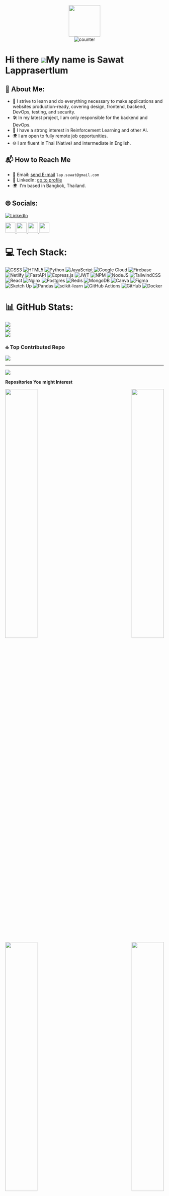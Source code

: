 <div id="header" align="center">
  <img src="https://media.giphy.com/media/M9gbBd9nbDrOTu1Mqx/giphy.gif" width="100"/>
  <br/>
  <img src="https://komarev.com/ghpvc/?username=SawatKia&style=flat-square&color=blue" alt="counter" />
</div>



Hi there ![](https://user-images.githubusercontent.com/18350557/176309783-0785949b-9127-417c-8b55-ab5a4333674e.gif)My name is Sawat Lapprasertlum
===========================================================================================================================================

## 💫 About Me:
- 🚀 I strive to learn and do everything necessary to make applications and websites production-ready, covering design, frontend, backend, DevOps, testing, and security.
- 🛠️ In my latest project, I am only responsible for the backend and DevOps.
- 🤖 I have a strong interest in Reinforcement Learning and other AI.
- 🌍 I am open to fully remote job opportunities.
- 🌐 I am fluent in Thai (Native) and intermediate in English.

## 📬 How to Reach Me
- 📧 Email: [send E-mail](mailto:lap.sawat@gmail.com) `lap.sawat@gmail.com`
- 💼 LinkedIn: [go to profile](https://www.linkedin.com/in/sawat-l-a19376142/overlay/about-this-profile/) 
- 🌍  I'm based in Bangkok, Thailand.


## 🌐 Socials:
[![LinkedIn](https://img.shields.io/badge/LinkedIn-%230077B5.svg?logo=linkedin&logoColor=white)](https://www.linkedin.com/in/sawat-l-a19376142/) 
<p align="left"> <a href="https://www.facebook.com/profile.php?id=100070559825968" target="_blank" rel="noreferrer"> <picture> <source media="(prefers-color-scheme: dark)" srcset="https://raw.githubusercontent.com/danielcranney/readme-generator/main/public/icons/socials/facebook-dark.svg" /> <source media="(prefers-color-scheme: light)" srcset="https://raw.githubusercontent.com/danielcranney/readme-generator/main/public/icons/socials/facebook.svg" /> <img src="https://raw.githubusercontent.com/danielcranney/readme-generator/main/public/icons/socials/facebook.svg" width="32" height="32" /> </picture> </a> <a href="https://www.github.com/SawatKia" target="_blank" rel="noreferrer"> <picture> <source media="(prefers-color-scheme: dark)" srcset="https://raw.githubusercontent.com/danielcranney/readme-generator/main/public/icons/socials/github-dark.svg" /> <source media="(prefers-color-scheme: light)" srcset="https://raw.githubusercontent.com/danielcranney/readme-generator/main/public/icons/socials/github.svg" /> <img src="https://raw.githubusercontent.com/danielcranney/readme-generator/main/public/icons/socials/github.svg" width="32" height="32" /> </picture> </a> <a href="https://www.linkedin.com/in/sawat-l-a19376142/" target="_blank" rel="noreferrer"> <picture> <source media="(prefers-color-scheme: dark)" srcset="https://raw.githubusercontent.com/danielcranney/readme-generator/main/public/icons/socials/linkedin-dark.svg" /> <source media="(prefers-color-scheme: light)" srcset="https://raw.githubusercontent.com/danielcranney/readme-generator/main/public/icons/socials/linkedin.svg" /> <img src="https://raw.githubusercontent.com/danielcranney/readme-generator/main/public/icons/socials/linkedin.svg" width="32" height="32" /> </picture> </a> <a href="http://www.medium.com/@sawat.kia2000" target="_blank" rel="noreferrer"> <picture> <source media="(prefers-color-scheme: dark)" srcset="https://raw.githubusercontent.com/danielcranney/readme-generator/main/public/icons/socials/medium-dark.svg" /> <source media="(prefers-color-scheme: light)" srcset="https://raw.githubusercontent.com/danielcranney/readme-generator/main/public/icons/socials/medium.svg" /> <img src="https://raw.githubusercontent.com/danielcranney/readme-generator/main/public/icons/socials/medium.svg" width="32" height="32" /> </picture> </a></p>

# 💻 Tech Stack:
![CSS3](https://img.shields.io/badge/css3-%231572B6.svg?style=for-the-badge&logo=css3&logoColor=white) ![HTML5](https://img.shields.io/badge/html5-%23E34F26.svg?style=for-the-badge&logo=html5&logoColor=white) ![Python](https://img.shields.io/badge/python-3670A0?style=for-the-badge&logo=python&logoColor=ffdd54) ![JavaScript](https://img.shields.io/badge/javascript-%23323330.svg?style=for-the-badge&logo=javascript&logoColor=%23F7DF1E) ![Google Cloud](https://img.shields.io/badge/GoogleCloud-%234285F4.svg?style=for-the-badge&logo=google-cloud&logoColor=white) ![Firebase](https://img.shields.io/badge/firebase-%23039BE5.svg?style=for-the-badge&logo=firebase) ![Netlify](https://img.shields.io/badge/netlify-%23000000.svg?style=for-the-badge&logo=netlify&logoColor=#00C7B7) ![FastAPI](https://img.shields.io/badge/FastAPI-005571?style=for-the-badge&logo=fastapi) ![Express.js](https://img.shields.io/badge/express.js-%23404d59.svg?style=for-the-badge&logo=express&logoColor=%2361DAFB) ![JWT](https://img.shields.io/badge/JWT-black?style=for-the-badge&logo=JSON%20web%20tokens) ![NPM](https://img.shields.io/badge/NPM-%23CB3837.svg?style=for-the-badge&logo=npm&logoColor=white) ![NodeJS](https://img.shields.io/badge/node.js-6DA55F?style=for-the-badge&logo=node.js&logoColor=white) ![TailwindCSS](https://img.shields.io/badge/tailwindcss-%2338B2AC.svg?style=for-the-badge&logo=tailwind-css&logoColor=white) ![React](https://img.shields.io/badge/react-%2320232a.svg?style=for-the-badge&logo=react&logoColor=%2361DAFB) ![Nginx](https://img.shields.io/badge/nginx-%23009639.svg?style=for-the-badge&logo=nginx&logoColor=white) ![Postgres](https://img.shields.io/badge/postgres-%23316192.svg?style=for-the-badge&logo=postgresql&logoColor=white) ![Redis](https://img.shields.io/badge/redis-%23DD0031.svg?style=for-the-badge&logo=redis&logoColor=white) ![MongoDB](https://img.shields.io/badge/MongoDB-%234ea94b.svg?style=for-the-badge&logo=mongodb&logoColor=white) ![Canva](https://img.shields.io/badge/Canva-%2300C4CC.svg?style=for-the-badge&logo=Canva&logoColor=white) ![Figma](https://img.shields.io/badge/figma-%23F24E1E.svg?style=for-the-badge&logo=figma&logoColor=white) ![Sketch Up](https://img.shields.io/badge/SketchUp-005F9E?style=for-the-badge&logo=sketchup&logoColor=white) ![Pandas](https://img.shields.io/badge/pandas-%23150458.svg?style=for-the-badge&logo=pandas&logoColor=white) ![scikit-learn](https://img.shields.io/badge/scikit--learn-%23F7931E.svg?style=for-the-badge&logo=scikit-learn&logoColor=white) ![GitHub Actions](https://img.shields.io/badge/github%20actions-%232671E5.svg?style=for-the-badge&logo=githubactions&logoColor=white) ![GitHub](https://img.shields.io/badge/github-%23121011.svg?style=for-the-badge&logo=github&logoColor=white) ![Docker](https://img.shields.io/badge/docker-%230db7ed.svg?style=for-the-badge&logo=docker&logoColor=white)
# 📊 GitHub Stats:
![](https://github-readme-stats.vercel.app/api?username=SawatKia&theme=nightowl&hide_border=false&include_all_commits=false&count_private=true)<br/>
![](https://nirzak-streak-stats.vercel.app/?user=SawatKia&theme=nightowl&hide_border=false)<br/>
![](https://github-readme-stats.vercel.app/api/top-langs/?username=SawatKia&theme=nightowl&hide_border=false&include_all_commits=false&count_private=true&layout=compact)

### 🔝 Top Contributed Repo
![](https://github-contributor-stats.vercel.app/api?username=SawatKia&limit=5&theme=nightowl&combine_all_yearly_contributions=true)

---
[![](https://visitcount.itsvg.in/api?id=SawatKia&icon=0&color=0)](https://visitcount.itsvg.in)

<b>Repositories You might Interest</b>

<div width="100%" align="center"><a href="https://github.com/SawatKia/WealthTracking" align="left"><img align="left" width="45%" src="https://github-readme-stats.vercel.app/api/pin/?username=SawatKia&repo=WealthTracking&title_color=3382ed&text_color=ffffff&icon_color=14b8a6&bg_color=181824&hide_border=true&locale=en" /></a><a href="https://github.com/SawatKia/Grubhub" align="right"><img align="right" width="45%" src="https://github-readme-stats.vercel.app/api/pin/?username=SawatKia&repo=Grubhub&title_color=3382ed&text_color=ffffff&icon_color=14b8a6&bg_color=181824&hide_border=true&locale=en" /></a></div><br /><br /><br /><br /><br /><br /><br />

<br />

<div width="100%" align="center"><a href="https://github.com/SawatKia/Project-Prototype" align="left"><img align="left" width="45%" src="https://github-readme-stats.vercel.app/api/pin/?username=SawatKia&repo=Project-Prototype&title_color=3382ed&text_color=ffffff&icon_color=14b8a6&bg_color=181824&hide_border=true&locale=en" /></a><a href="https://github.com/SawatKia/joygan" align="right"><img align="right" width="45%" src="https://github-readme-stats.vercel.app/api/pin/?username=SawatKia&repo=joygan&title_color=3382ed&text_color=ffffff&icon_color=14b8a6&bg_color=181824&hide_border=true&locale=en" /></a></div>
<!-- Proudly created with GPRM ( https://gprm.itsvg.in ) -->

